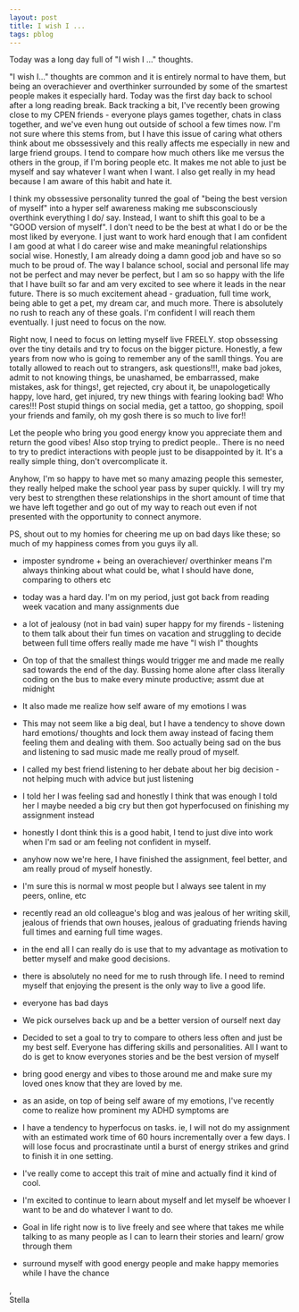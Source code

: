 ```yaml
---
layout: post
title: I wish I ...
tags: pblog
---
```


Today was a long day full of "I wish I ..." thoughts. 


"I wish I..." thoughts are common and it is entirely normal to have them, but being an overachiever and overthinker surrounded by some of the smartest people makes it especially hard. Today was the first day back to school after a long reading break. Back tracking a bit, I've recently been growing close to my CPEN friends - everyone plays games together, chats in class together, and we've even hung out outside of school a few times now. I'm not sure where this stems from, but I have this issue of caring what others think about me obssessively and this really affects me especially in new and large friend groups. I tend to compare how much others like me versus the others in the group, if I'm boring people etc. It makes me not able to just be myself and say whatever I want when I want. I also get really in my head because I am aware of this habit and hate it. 

I think my obssessive personality tunred the goal of "being the best version of myself" into a hyper self awareness making me subsconsciously overthink everything I do/ say. Instead, I want to shift this goal to be a "GOOD version of myself". I don't need to be the best at what I do or be the most liked by everyone. I just want to work hard enough that I am confident I am good at what I do career wise and make meaningful relationships social wise. Honestly, I am already doing a damn good job and have so so much to be proud of. The way I balance school, social and personal life may not be perfect and may never be perfect, but I am so so happy with the life that I have built so far and am very excited to see where it leads in the near future. There is so much excitement ahead - graduation, full time work, being able to get a pet, my dream car, and much more. There is absolutely no rush to reach any of these goals. I'm confident I will reach them eventually. I just need to focus on the now. 

Right now, I need to focus on letting myself live FREELY. stop obssessing over the tiny details and try to focus on the bigger picture. Honestly, a few years from now who is going to remember any of the samll things. You are totally allowed to reach out to strangers, ask questions!!!, make bad jokes, admit to not knowing things, be unashamed, be embarrassed, make mistakes, ask for things!, get rejected, cry about it, be unapologetically happy, love hard, get injured, try new things with fearing looking bad! Who cares!!! Post stupid things on social media, get a tattoo, go shopping, spoil your friends and family, oh my gosh there is so much to live for!! 

Let the people who bring you good energy know you appreciate them and return the good vibes! Also stop trying to predict people.. There is no need to try to predict interactions with people just to be disappointed by it. It's a really simple thing, don't overcomplicate it.

Anyhow, I'm so happy to have met so many amazing people this semester, they really helped make the school year pass by super quickly. I will try my very best to strengthen these relationships in the short amount of time that we have left together and go out of my way to reach out even if not presented with the opportunity to connect anymore. 

PS, shout out to my homies for cheering me up on bad days like these; so much of my happiness comes from you guys ily all. 




- imposter syndrome + being an overachiever/ overthinker means I'm always thinking about what could be, what I should have done, comparing to others etc
- today was a hard day. I'm on my period, just got back from reading week vacation and many assignments due
- a lot of jealousy (not in bad vain) super happy for my firends - listening to them talk about their fun times on vacation and struggling to decide between full time offers really made me have "I wish I" thoughts
- On top of that the smallest things would trigger me and made me really sad towards the end of the day. Bussing home alone after class literally coding on the bus to make every minute productive; assmt due at midnight
- It also made me realize how self aware of my emotions I was
- This may not seem like a big deal, but I have a tendency to shove down hard emotions/ thoughts and lock them away instead of facing them feeling them and dealing with them. Soo actually being sad on the bus and listening to sad music made me really proud of myself. 
- I called my best friend listening to her debate about her big decision - not helping much with advice but just listening 
- I told her I was feeling sad and honestly I think that was enough I told her I maybe needed a big cry but then got hyperfocused on finishing my assignment instead
- honestly I dont think this is a good habit, I tend to just dive into work when I'm sad or am feeling not confident in myself. 
- anyhow now we're here, I have finished the assignment, feel better, and am really proud of myself honestly. 
- I'm sure this is normal w most people but I always see talent in my peers, online, etc 
- recently read an old colleague's blog and was jealous of her writing skill, jealous of friends that own houses, jealous of graduating friends having full times and earning full time wages. 
- in the end all I can really do is use that to my advantage as motivation to better myself and make good decisions. 
- there is absolutely no need for me to rush through life. I need to remind myself that enjoying the present is the only way to live a good life. 
- everyone has bad days
- We pick ourselves back up and be a better version of ourself next day
- Decided to set a goal to try to compare to others less often and just be my best self. Everyone has differing skills and personalities. All I want to do is get to know everyones stories and be the best version of myself
- bring good energy and vibes to those around me and make sure my loved ones know that they are loved by me. 

- as an aside, on top of being self aware of my emotions, I've recently come to realize how prominent my ADHD symptoms are 
- I have a tendency to hyperfocus on tasks. ie, I will not do my assignment with an estimated work time of 60 hours incrementally over a few days. I will lose focus and procrastinate until a burst of energy strikes and grind to finish it in one setting. 
- I've really come to accept this trait of mine and actually find it kind of cool. 
- I'm excited to continue to learn about myself and let myself be whoever I want to be and do whatever I want to do. 
- Goal in life right now is to live freely and see where that takes me while talking to as many people as I can to learn their stories and learn/ grow through them
- surround myself with good energy people and make happy memories while I have the chance

, <br>
Stella
